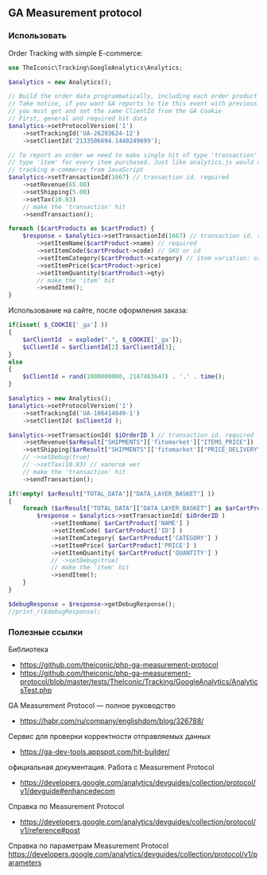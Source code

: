 ## GA Measurement protocol

### Использовать
Order Tracking with simple E-commerce:
```php
use TheIconic\Tracking\GoogleAnalytics\Analytics;

$analytics = new Analytics();

// Build the order data programmatically, including each order product in the payload
// Take notice, if you want GA reports to tie this event with previous user actions
// you must get and set the same ClientId from the GA Cookie
// First, general and required hit data
$analytics->setProtocolVersion('1')
    ->setTrackingId('UA-26293624-12')
    ->setClientId('2133506694.1448249699');

// To report an order we need to make single hit of type 'transaction' and a hit of
// type 'item' for every item purchased. Just like analytics.js would do when
// tracking e-commerce from JavaScript
$analytics->setTransactionId(1667) // transaction id. required
    ->setRevenue(65.00)
    ->setShipping(5.00)
    ->setTax(10.83)
    // make the 'transaction' hit
    ->sendTransaction();

foreach ($cartProducts as $cartProduct) {
    $response = $analytics->setTransactionId(1667) // transaction id. required, same value as above
        ->setItemName($cartProduct->name) // required
        ->setItemCode($cartProduct->code) // SKU or id
        ->setItemCategory($cartProduct->category) // item variation: category, size, color etc.
        ->setItemPrice($cartProduct->price)
        ->setItemQuantity($cartProduct->qty)
        // make the 'item' hit
        ->sendItem();
}
```

Использование на сайте, после оформления заказа:
```php
if(isset( $_COOKIE['_ga'] ))
{
    $arClientId  = explode(".", $_COOKIE['_ga']);
    $sClientId = $arClientId[2].$arClientId[3];
}
else
{
    $sClientId = rand(1000000000, 2147483647) . '.' . time();
}

$analytics = new Analytics();
$analytics->setProtocolVersion('1')
    ->setTrackingId('UA-106414849-1')
    ->setClientId( $sClientId );

$analytics->setTransactionId( $iOrderID ) // transaction id. required
    ->setRevenue($arResult["SHIPMENTS"]['fitomarket']["ITEMS_PRICE"])
    ->setShipping($arResult["SHIPMENTS"]['fitomarket']["PRICE_DELIVERY"])
    // ->setDebug(true)
    // ->setTax(10.83) // налогов нет
    // make the 'transaction' hit
    ->sendTransaction();

if(!empty( $arResult["TOTAL_DATA"]["DATA_LAYER_BASKET"] ))
{
    foreach ($arResult["TOTAL_DATA"]["DATA_LAYER_BASKET"] as $arCartProduct) {
        $response = $analytics->setTransactionId( $iOrderID )
            ->setItemName( $arCartProduct['NAME'] )
            ->setItemCode( $arCartProduct['ID'] )
            ->setItemCategory( $arCartProduct['CATEGORY'] )
            ->setItemPrice( $arCartProduct['PRICE'] )
            ->setItemQuantity( $arCartProduct['QUANTITY'] )
            // ->setDebug(true)
            // make the 'item' hit
            ->sendItem();
    }
}

$debugResponse = $response->getDebugResponse();
//print_r($debugResponse);
```

### Полезные ссылки
Библиотека
* https://github.com/theiconic/php-ga-measurement-protocol
* https://github.com/theiconic/php-ga-measurement-protocol/blob/master/tests/TheIconic/Tracking/GoogleAnalytics/AnalyticsTest.php

GA Measurement Protocol — полное руководство
* https://habr.com/ru/company/englishdom/blog/326788/

Сервис для проверки корректности отправляемых данных
* https://ga-dev-tools.appspot.com/hit-builder/

официальная документация. Работа с Measurement Protocol
* https://developers.google.com/analytics/devguides/collection/protocol/v1/devguide#enhancedecom

Справка по Measurement Protocol
* https://developers.google.com/analytics/devguides/collection/protocol/v1/reference#post

Справка по параметрам Measurement Protocol
https://developers.google.com/analytics/devguides/collection/protocol/v1/parameters
